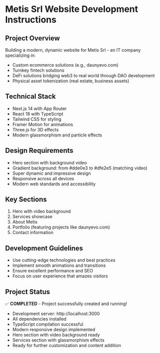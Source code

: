 # Metis Srl Website Development Instructions

## Project Overview
Building a modern, dynamic website for Metis Srl - an IT company specializing in:
- Custom ecommerce solutions (e.g., daunyevo.com)
- Turnkey fintech solutions  
- DeFi solutions bridging web3 to real world through DAO development
- Physical asset tokenization (real estate, business assets)

## Technical Stack
- Next.js 14 with App Router
- React 18 with TypeScript
- Tailwind CSS for styling
- Framer Motion for animations
- Three.js for 3D effects
- Modern glassmorphism and particle effects

## Design Requirements
- Hero section with background video
- Gradient background: from #dde0e3 to #dfe2e5 (matching video)
- Super dynamic and impressive design
- Responsive across all devices
- Modern web standards and accessibility

## Key Sections
1. Hero with video background
2. Services showcase
3. About Metis
4. Portfolio (featuring projects like daunyevo.com)
5. Contact information

## Development Guidelines
- Use cutting-edge technologies and best practices
- Implement smooth animations and transitions
- Ensure excellent performance and SEO
- Focus on user experience that amazes visitors

## Project Status
✅ **COMPLETED** - Project successfully created and running!

- Development server: http://localhost:3000
- All dependencies installed
- TypeScript compilation successful
- Modern responsive design implemented
- Hero section with video background ready
- Services section with glassmorphism effects
- Ready for further customization and content addition